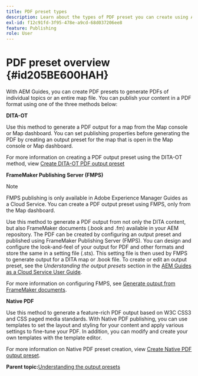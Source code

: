 ```yaml
---
title: PDF preset types
description: Learn about the types of PDF preset you can create using AEM Guides. 
exl-id: f12c91fd-3f95-478e-a9cd-68d037206ee8
feature: Publishing
role: User
---
```

# PDF preset overview {#id205BE600HAH}

With AEM Guides, you can create PDF presets to generate PDFs of individual topics or an entire map file. You can publish your content in a PDF format using one of the three methods below: 

**DITA-OT**  

Use this method to generate a PDF output for a map from the Map console or Map dashboard. You can set publishing properties before generating the PDF by creating an output preset for the map that is open in the Map console or Map dashboard. 

For more information on creating a PDF output preset using the DITA-OT method, view [Create DITA-OT PDF output preset](./generate-output-pdf-dita-ot.md)

**FrameMaker Publishing Server (FMPS)**

>[!NOTE]
>
> FMPS publishing is only available in Adobe Experience Manager Guides as a Cloud Service. You can create a PDF output preset using FMPS, only from the Map dashboard.

Use this method to generate a PDF output from not only the DITA content, but also FrameMaker documents (.book and .fm) available in your AEM repository. The PDF can be created by configuring an output preset and published using FrameMaker Publishing Server (FMPS). You can design and configure the look-and-feel of your output for PDF and other formats and store the same in a setting file (.sts). This setting file is then used by FMPS to generate output for a DITA map or .book file. To create or edit an output preset, see the  *Understanding the output presets* section in the [AEM Guides as a Cloud Service User Guide](https://helpx.adobe.com/content/dam/help/en/xml-documentation-solution/cs-apr-22/XML-Documentation-for-Adobe-Experience-Manager_CS_User-Guide_EN.pdf).

For more information on configuring FMPS, see [Generate output from FrameMaker documents](https://help.adobe.com/en_US/xml-documentation-for-adobe-experience-manager/index.html#t=DXML-master-map%2Ffm-output-generatation.html). 

**Native PDF** 

Use this method to generate a feature-rich PDF output based on W3C CSS3 and CSS paged media standards. With Native PDF publishing, you can use templates to set the layout and styling for your content and apply various settings to fine-tune your PDF. In addition, you can modify and create your own templates with the template editor. 

 For more information on Native PDF preset creation, view [Create Native PDF output preset](../web-editor/native-pdf-web-editor.md).





**Parent topic:**[Understanding the output presets](generate-output-understand-presets.md)

